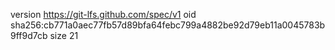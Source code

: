 version https://git-lfs.github.com/spec/v1
oid sha256:cb771a0aec77fb57d89bfa64febc799a4882be92d79eb11a0045783b9ff9d7cb
size 21
